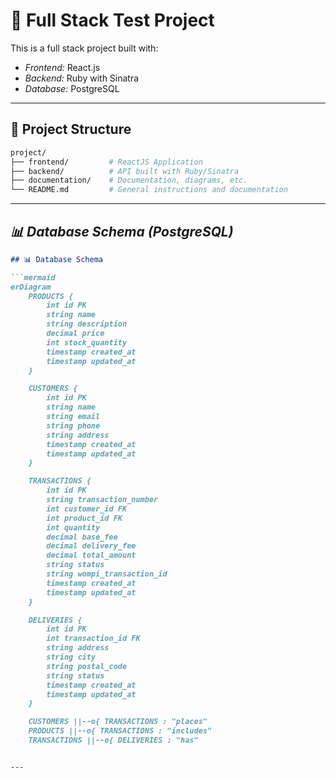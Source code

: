 # 🧪 Full Stack Test Project

This is a full stack project built with:

- *Frontend:* React.js  
- *Backend:* Ruby with Sinatra  
- *Database:* PostgreSQL  

---

## 📂 Project Structure

```bash
project/
├── frontend/         # ReactJS Application
├── backend/          # API built with Ruby/Sinatra
├── documentation/    # Documentation, diagrams, etc.
└── README.md         # General instructions and documentation
```

---

## *📊 Database Schema (PostgreSQL)*
```md
## 📊 Database Schema

```mermaid
erDiagram
    PRODUCTS {
        int id PK
        string name
        string description
        decimal price
        int stock_quantity
        timestamp created_at
        timestamp updated_at
    }

    CUSTOMERS {
        int id PK
        string name
        string email
        string phone
        string address
        timestamp created_at
        timestamp updated_at
    }

    TRANSACTIONS {
        int id PK
        string transaction_number
        int customer_id FK
        int product_id FK
        int quantity
        decimal base_fee
        decimal delivery_fee
        decimal total_amount
        string status
        string wompi_transaction_id
        timestamp created_at
        timestamp updated_at
    }

    DELIVERIES {
        int id PK
        int transaction_id FK
        string address
        string city
        string postal_code
        string status
        timestamp created_at
        timestamp updated_at
    }

    CUSTOMERS ||--o{ TRANSACTIONS : "places"
    PRODUCTS ||--o{ TRANSACTIONS : "includes"
    TRANSACTIONS ||--o{ DELIVERIES : "has"

```

```

---